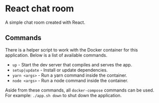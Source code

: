 # React chat room

A simple chat room created with React.

## Commands

There is a helper script to work with the Docker container for this application. Below is a list of available commands.

- `up` - Start the dev server that compiles and serves the app.
- `setup|update` - Install or update dependencies.
- `yarn <args>` - Run a yarn command inside the container.
- `node <args>` - Run a node command inside the container.

Aside from these commands, all `docker-compose` commands can be used. For example: `./app.sh down` to shut down the application.
